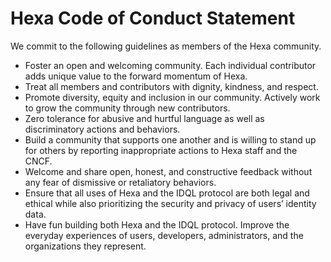 # Hexa Code of Conduct Statement

We commit to the following guidelines as members of the Hexa community.

- Foster an open and welcoming community. Each individual contributor adds unique value to the forward momentum of Hexa.
- Treat all members and contributors with dignity, kindness, and respect.
- Promote diversity, equity and inclusion in our community. Actively work to grow the community through new contributors.
- Zero tolerance for abusive and hurtful language as well as discriminatory actions and behaviors.
- Build a community that supports one another and is willing to stand up for others by reporting inappropriate actions
  to Hexa staff and the CNCF.
- Welcome and share open, honest, and constructive feedback without any fear of dismissive or retaliatory behaviors.
- Ensure that all uses of Hexa and the IDQL protocol are both legal and ethical while also prioritizing the security and
  privacy of users’ identity data.
- Have fun building both Hexa and the IDQL protocol. Improve the everyday experiences of users, developers,
  administrators, and the organizations they represent.
